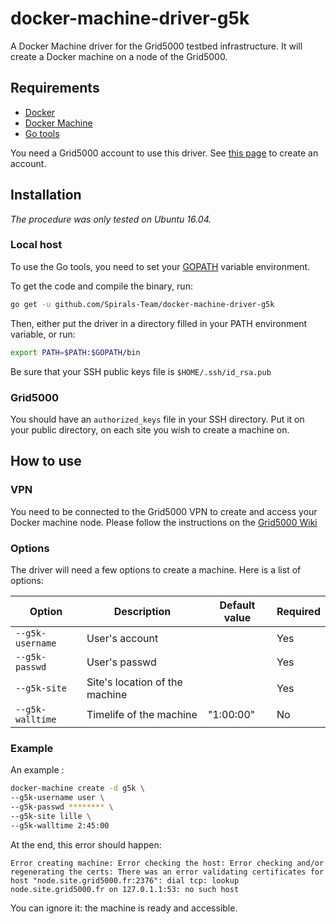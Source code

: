 # docker-machine-driver-g5k
A Docker Machine driver for the Grid5000 testbed infrastructure. It will create a Docker machine on a node of the Grid5000.

## Requirements
* [Docker](https://www.docker.com/products/overview#/install_the_platform)
* [Docker Machine](https://docs.docker.com/machine/install-machine/)
* [Go tools](https://golang.org/doc/install)

You need a Grid5000 account to use this driver. See [this page](https://www.grid5000.fr/mediawiki/index.php/Grid5000:Get_an_account) to create an account.

## Installation
*The procedure was only tested on Ubuntu 16.04.*

### Local host
To use the Go tools, you need to set your [GOPATH](https://golang.org/doc/code.html#GOPATH) variable environment.

To get the code and compile the binary, run:

```bash
go get -u github.com/Spirals-Team/docker-machine-driver-g5k
```

Then, either put the driver in a directory filled in your PATH environment variable, or run:

```bash
export PATH=$PATH:$GOPATH/bin
```

Be sure that your SSH public keys file is `$HOME/.ssh/id_rsa.pub`

### Grid5000
You should have an `authorized_keys` file in your SSH directory. Put it on your public directory, on each site you wish to create a machine on.

## How to use

### VPN
You need to be connected to the Grid5000 VPN to create and access your Docker machine node.
Please follow the instructions on the [Grid5000 Wiki](https://www.grid5000.fr/mediawiki/index.php/VPN)

### Options
The driver will need a few options to create a machine. Here is a list of options:

|       Option      |  Description     |  Default value   | Required  |
|-------------------|------------------|------------------|-----------|
| `--g5k-username`  | User's account   |                  | Yes       |
| `--g5k-passwd`    | User's passwd    |                  | Yes       |
| `--g5k-site`      | Site's location of the machine |    | Yes       |
| `--g5k-walltime`  | Timelife of the machine | "1:00:00" | No        |

### Example
An example :

```bash
docker-machine create -d g5k \
--g5k-username user \
--g5k-passwd ******** \
--g5k-site lille \
--g5k-walltime 2:45:00
```

At the end, this error should happen:

`Error creating machine: Error checking the host: Error checking and/or regenerating the certs: There was an error validating certificates for host "node.site.grid5000.fr:2376": dial tcp: lookup node.site.grid5000.fr on 127.0.1.1:53: no such host`

You can ignore it: the machine is ready and accessible.
